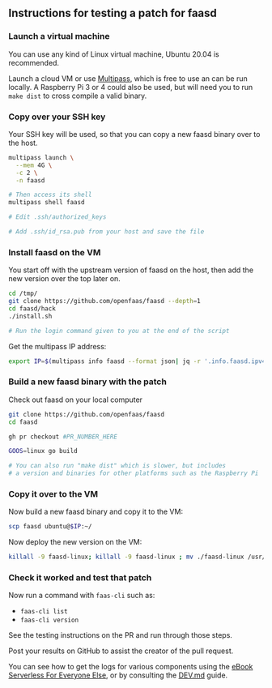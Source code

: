 ## Instructions for testing a patch for faasd

### Launch a virtual machine

You can use any kind of Linux virtual machine, Ubuntu 20.04 is recommended.

Launch a cloud VM or use [Multipass](https://multipass.run), which is free to use an can be run locally. A Raspberry Pi 3 or 4 could also be used, but will need you to run `make dist` to cross compile a valid binary.

### Copy over your SSH key

Your SSH key will be used, so that you can copy a new faasd binary over to the host.

```bash
multipass launch \
  --mem 4G \
  -c 2 \
  -n faasd

# Then access its shell
multipass shell faasd

# Edit .ssh/authorized_keys

# Add .ssh/id_rsa.pub from your host and save the file
```

### Install faasd on the VM

You start off with the upstream version of faasd on the host, then add the new version over the top later on.

```bash
cd /tmp/
git clone https://github.com/openfaas/faasd --depth=1
cd faasd/hack
./install.sh

# Run the login command given to you at the end of the script
```

Get the multipass IP address:

```bash
export IP=$(multipass info faasd --format json| jq -r '.info.faasd.ipv4[0]')
```

### Build a new faasd binary with the patch

Check out faasd on your local computer

```bash
git clone https://github.com/openfaas/faasd
cd faasd

gh pr checkout #PR_NUMBER_HERE

GOOS=linux go build

# You can also run "make dist" which is slower, but includes
# a version and binaries for other platforms such as the Raspberry Pi
```

### Copy it over to the VM

Now build a new faasd binary and copy it to the VM:

```bash
scp faasd ubuntu@$IP:~/
```

Now deploy the new version on the VM:

```bash
killall -9 faasd-linux; killall -9 faasd-linux ; mv ./faasd-linux /usr/local/bin/faasd
```

### Check it worked and test that patch

Now run a command with `faas-cli` such as:

* `faas-cli list`
* `faas-cli version`

See the testing instructions on the PR and run through those steps.

Post your results on GitHub to assist the creator of the pull request.

You can see how to get the logs for various components using the [eBook Serverless For Everyone Else](https://gumroad.com/l/serverless-for-everyone-else), or by consulting the [DEV.md](/docs/DEV.md) guide.

